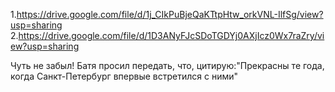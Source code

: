 1.https://drive.google.com/file/d/1j_CIkPuBjeQaKTtpHtw_orkVNL-IlfSg/view?usp=sharing
2.https://drive.google.com/file/d/1D3ANyFJcSDoTGDYj0AXjIcz0Wx7raZry/view?usp=sharing

Чуть не забыл! Батя просил передать, что, цитирую:"Прекрасны те года, когда Санкт-Петербург впервые встретился с ними"
